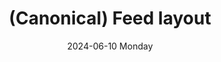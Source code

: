 ---
aliases: 
tags:
categories:
draft: false
slug: 
layout: feed
githubrepo: 
keywords: 
type: showcase/layouts/canonical
date:
- 2024-06-10 Monday
description: A canonical layout for items that can flow into a feed
title: (Canonical) Feed layout
lastMod: 2024-06-13
---